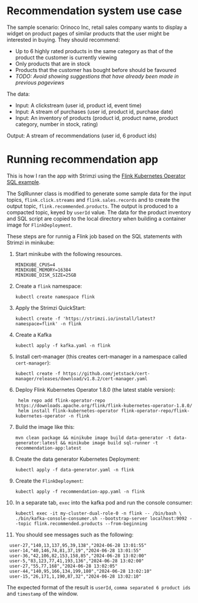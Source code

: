 # Recommendation system use case
The sample scenario:
Orinoco Inc, retail sales company wants to display a widget on product pages of similar products that the user might be interested in buying.
They should recommend:
- Up to 6 highly rated products in the same category as that of the product the customer is currently viewing
- Only products that are in stock
- Products that the customer has bought before should be favoured
- <i>TODO: Avoid showing suggestions that have already been made in previous pageviews </i>

The data:
- Input: A clickstream (user id, product id, event time)
- Input: A stream of purchases (user id, product id, purchase date)
- Input: An inventory of products (product id, product name, product category, number in stock, rating)

Output: A stream of recommendations (user id, 6 product ids)

# Running recommendation app

This is how I ran the app with Strimzi using the [Flink Kubernetes Operator SQL example](https://github.com/apache/flink-kubernetes-operator/tree/main/examples/flink-sql-runner-example). 

The SqlRunner class is modified to generate some sample data for the input topics, `flink.click.streams` and `flink.sales.records` and to create the output topic, `flink.recommended.products`. The output is produced to a compacted topic, keyed by `userId` value. The data for the product inventory and SQL script are copied to the local directory when building a container image for `FlinkDeployment`. 

These steps are for runnig a Flink job based on the SQL statements with Strimzi in minikube:

1. Start minikube with the following resources.

   ```
   MINIKUBE_CPUS=4
   MINIKUBE_MEMORY=16384
   MINIKUBE_DISK_SIZE=25GB
   ```

2. Create a `flink` namespace:
   ```
   kubectl create namespace flink
   ```

3. Apply the Strimzi QuickStart:
   ```
   kubectl create -f 'https://strimzi.io/install/latest?namespace=flink' -n flink
   ```
4. Create a Kafka
   ```
   kubectl apply -f kafka.yaml -n flink
   ```
5. Install cert-manager (this creates cert-manager in a namespace called `cert-manager`):
   ```
   kubectl create -f https://github.com/jetstack/cert-manager/releases/download/v1.8.2/cert-manager.yaml
   ```
6. Deploy Flink Kubernetes Operator 1.8.0 (the latest stable version):
   ```
    helm repo add flink-operator-repo https://downloads.apache.org/flink/flink-kubernetes-operator-1.8.0/
    helm install flink-kubernetes-operator flink-operator-repo/flink-kubernetes-operator -n flink
   ```
7. Build the image like this:
   ```
   mvn clean package && minikube image build data-generator -t data-generator:latest && minikube image build sql-runner -t recommendation-app:latest
   ```

8. Create the data generator Kubernetes Deployment:
   ```
   kubectl apply -f data-generator.yaml -n flink
   ```

9. Create the `FlinkDeployment`:
   ```
   kubectl apply -f recommendation-app.yaml -n flink
   ```
10. In a separate tab, `exec` into the kafka pod and run the console consumer:
    ```
    kubectl exec -it my-cluster-dual-role-0 -n flink -- /bin/bash \
    ./bin/kafka-console-consumer.sh --bootstrap-server localhost:9092 --topic flink.recommended.products --from-beginning
    ```
11. You should see messages such as the following:
   ```
    user-27,"140,13,137,95,39,138","2024-06-28 13:01:55"
    user-14,"40,146,74,81,37,19","2024-06-28 13:01:55"
    user-36,"42,106,82,153,158,85","2024-06-28 13:02:00"
    user-5,"83,123,77,41,193,136","2024-06-28 13:02:00"
    user-27,"55,77,168","2024-06-28 13:02:05"
    user-44,"140,95,166,134,199,180","2024-06-28 13:02:10"
    user-15,"26,171,1,190,87,32","2024-06-28 13:02:10"
   ```
   The expected format of the result is `userId`, `comma separated 6 product ids` and `timestamp` of the window.
